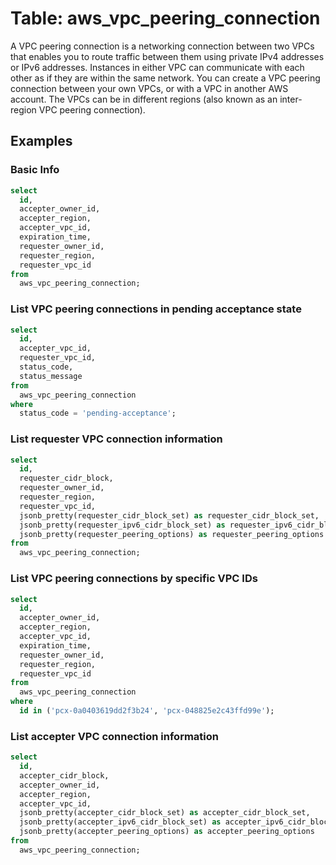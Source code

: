 # Table: aws_vpc_peering_connection

A VPC peering connection is a networking connection between two VPCs that enables you to route traffic between them using private IPv4 addresses or IPv6 addresses. Instances in either VPC can communicate with each other as if they are within the same network. You can create a VPC peering connection between your own VPCs, or with a VPC in another AWS account. The VPCs can be in different regions (also known as an inter-region VPC peering connection).

## Examples

### Basic Info

```sql
select
  id,
  accepter_owner_id,
  accepter_region,
  accepter_vpc_id,
  expiration_time,
  requester_owner_id,
  requester_region,
  requester_vpc_id
from
  aws_vpc_peering_connection;
```

### List VPC peering connections in pending acceptance state

```sql
select
  id,
  accepter_vpc_id,
  requester_vpc_id,
  status_code,
  status_message
from
  aws_vpc_peering_connection
where
  status_code = 'pending-acceptance';
```

### List requester VPC connection information

```sql
select
  id,
  requester_cidr_block,
  requester_owner_id,
  requester_region,
  requester_vpc_id,
  jsonb_pretty(requester_cidr_block_set) as requester_cidr_block_set,
  jsonb_pretty(requester_ipv6_cidr_block_set) as requester_ipv6_cidr_block_set,
  jsonb_pretty(requester_peering_options) as requester_peering_options
from
  aws_vpc_peering_connection;
```

### List VPC peering connections by specific VPC IDs

```sql
select
  id,
  accepter_owner_id,
  accepter_region,
  accepter_vpc_id,
  expiration_time,
  requester_owner_id,
  requester_region,
  requester_vpc_id
from
  aws_vpc_peering_connection
where
  id in ('pcx-0a0403619dd2f3b24', 'pcx-048825e2c43ffd99e');
```

### List accepter VPC connection information

```sql
select
  id,
  accepter_cidr_block,
  accepter_owner_id,
  accepter_region,
  accepter_vpc_id,
  jsonb_pretty(accepter_cidr_block_set) as accepter_cidr_block_set,
  jsonb_pretty(accepter_ipv6_cidr_block_set) as accepter_ipv6_cidr_block_set,
  jsonb_pretty(accepter_peering_options) as accepter_peering_options
from
  aws_vpc_peering_connection;
```
